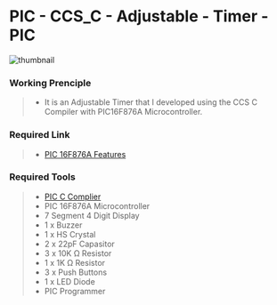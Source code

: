 # PIC - CCS_C - Adjustable - Timer - PIC

<img src="https://media2.giphy.com/media/aFOW3Zoju8zlt6DyTv/giphy.gif" alt="thumbnail" class="center">


### Working Prenciple
> - It is an Adjustable Timer that I developed using the CCS C Compiler with PIC16F876A Microcontroller. <br/>

### Required Link
> - [PIC 16F876A Features](https://www.microchip.com/en-us/product/PIC16F876A) <br/>

### Required Tools
> - [PIC C Complier](https://download.cnet.com/CCS-C-Compiler/3000-2212_4-76172170.html) <br/>
> - PIC 16F876A Microcontroller <br/> 
> - 7 Segment 4 Digit Display <br/> 
> - 1 x Buzzer <br/>
> - 1 x HS Crystal <br/> 
> - 2 x 22pF Capasitor <br/> 
> - 3 x 10K Ω Resistor <br/>
> - 1 x 1K Ω Resistor <br/>
> - 3 x Push Buttons <br/> 
> - 1 x LED Diode <br/> 
> - PIC Programmer <br/>
